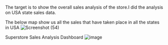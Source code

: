 The target is to show the overall sales analysis of the store.I did the analysis on USA state sales data.

The below map show us all the sales that have taken place in all the states in USA
![Screenshot (54)](https://github.com/Swastik-2k/Superstore-Sales-Analysis-Dashboard/assets/79494966/23e0e311-4e4f-4280-b429-56846e9976ae)

Superstore Sales Analysis Dashboard
![image](https://github.com/Swastik-2k/Superstore-Sales-Analysis-Dashboard/assets/79494966/8735d30a-ea58-4503-9646-3f3b71620042)
